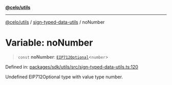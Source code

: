 [**@celo/utils**](../../README.md)

***

[@celo/utils](../../README.md) / [sign-typed-data-utils](../README.md) / noNumber

# Variable: noNumber

> `const` **noNumber**: [`EIP712Optional`](../type-aliases/EIP712Optional.md)\<`number`\>

Defined in: [packages/sdk/utils/src/sign-typed-data-utils.ts:120](https://github.com/celo-org/developer-tooling/blob/master/packages/sdk/utils/src/sign-typed-data-utils.ts#L120)

Undefined EIP712Optional type with value type number.
